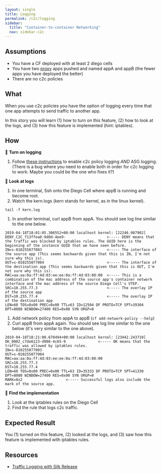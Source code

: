 ```yaml
---
layout: single
title: Logging
permalink: /c2c/logging
sidebar:
  title: "Container-to-container Networking"
  nav: sidebar-c2c
---
```


## Assumptions
- You have a CF deployed with at least 2 diego cells
- You have two
  [proxy](https://github.com/cloudfoundry/cf-networking-release/tree/develop/src/example-apps/proxy)
  apps pushed and named appA and appB (the fewer apps you have deployed the
  better)
- There are no c2c policies

## What

When you use c2c policies you have the option of logging every time that one
app attempts to send traffic to another app.

In this story you will learn (1) how to turn on this feature, (2) how to look
at the logs, and (3) how this feature is implemented (hint: iptables).

## How

🤔 **Turn on logging**
1. Follow [these
   instructions](https://github.com/cloudfoundry/silk-release/blob/77ecbb775780d74c5a8b6e87c5554dab375a9235/docs/traffic_logging.md#traffic-logging)
   to enable c2c policy logging _AND_ ASG logging. (There is a bug where you
   need to enable both in order for c2c logging to work. Maybe you could be the
   one who fixes it?)

📝 **Look at logs**
1. In one terminal, Ssh onto the Diego Cell where appB is running and become
   root.
1. Watch the kern.logs (kern stands for kernel, as in the linux kernel).
```
tail -f kern.log
```
1. In another terminal, curl appB from appA. You should see log line similar to the one below.
  ```
  2019-04-18T18:01:05.306552+00:00 localhost kernel: [22246.987902]
  DENY_C2C_f13ffea0-9d0d-4ee9-                   <----- DENY means that the traffic was blocked by iptables rules. The GUID here is the beginning of the instance GUID that we have seen before.
  IN=s-010255077003                              <----- The interface of the source app (This seems backwards given that this is IN, I'm not sure why this is).
  OUT=s-010255077004                             <----- The interface of the destination app (This seems backwards given that this is OUT, I'm not sure why this is).
  MAC=aa:aa:0a:ff:4d:03:ee:ee:0a:ff:4d:03:08:00  <----- This is a combination of the mac address of the source app's container network interface and the mac address of the source Diego Cell's VTEP.
  SRC=10.255.77.3                                <----- The overlay IP of the source app
  DST=10.255.77.4                                <----- The overlay IP of the destination app
  LEN=60 TOS=0x00 PREC=0x00 TTL=63 ID=12504 DF PROTO=TCP SPT=39304 DPT=8080 WINDOW=27400 RES=0x00 SYN URGP=0
  ```

1. Add network policy from appA to appB (`cf add-network-policy --help`)
1. Curl appB from appA again. You should see log line similar to the one below (it's very similar to the one above).
```
2019-04-18T18:21:00.670494+00:00 localhost kernel: [23442.243710]
OK_0002_c7de6123-d906-4c65-9               <----- OK means that the traffic was allowed by iptables rules.
IN=s-010255077003
OUT=s-010255077004
MAC=aa:aa:0a:ff:4d:03:ee:ee:0a:ff:4d:03:08:00
SRC=10.255.77.3
DST=10.255.77.4
LEN=60 TOS=0x00 PREC=0x00 TTL=63 ID=35333 DF PROTO=TCP SPT=41330 DPT=8080 WINDOW=27400 RES=0x00 SYN URGP=0
MARK=0x2                    <----- Successful logs also include the mark of the source app.
```

🤔 **Find the implementation**
1. Look at the iptables rules on the Diego Cell
1. Find the rule that logs c2c traffic.

## Expected Result

You (1) turned on this feature, (2) looked at the logs, and (3) saw how this
feature is implemented with iptables rules.

## Resources
* [Traffic Logging with Silk Release](https://github.com/cloudfoundry/silk-release/blob/77ecbb775780d74c5a8b6e87c5554dab375a9235/docs/traffic_logging.md#traffic-logging)
